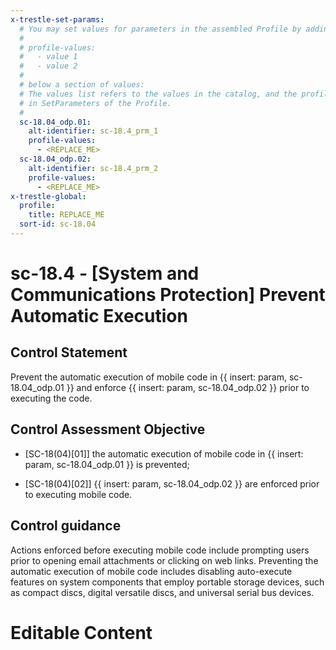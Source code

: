 ```yaml
---
x-trestle-set-params:
  # You may set values for parameters in the assembled Profile by adding
  #
  # profile-values:
  #   - value 1
  #   - value 2
  #
  # below a section of values:
  # The values list refers to the values in the catalog, and the profile-values represent values
  # in SetParameters of the Profile.
  #
  sc-18.04_odp.01:
    alt-identifier: sc-18.4_prm_1
    profile-values:
      - <REPLACE_ME>
  sc-18.04_odp.02:
    alt-identifier: sc-18.4_prm_2
    profile-values:
      - <REPLACE_ME>
x-trestle-global:
  profile:
    title: REPLACE_ME
  sort-id: sc-18.04
---
```


# sc-18.4 - \[System and Communications Protection\] Prevent Automatic Execution

## Control Statement

Prevent the automatic execution of mobile code in {{ insert: param, sc-18.04_odp.01 }} and enforce {{ insert: param, sc-18.04_odp.02 }} prior to executing the code.

## Control Assessment Objective

- \[SC-18(04)[01]\] the automatic execution of mobile code in {{ insert: param, sc-18.04_odp.01 }} is prevented;

- \[SC-18(04)[02]\] {{ insert: param, sc-18.04_odp.02 }} are enforced prior to executing mobile code.

## Control guidance

Actions enforced before executing mobile code include prompting users prior to opening email attachments or clicking on web links. Preventing the automatic execution of mobile code includes disabling auto-execute features on system components that employ portable storage devices, such as compact discs, digital versatile discs, and universal serial bus devices.

# Editable Content

<!-- Make additions and edits below -->
<!-- The above represents the contents of the control as received by the profile, prior to additions. -->
<!-- If the profile makes additions to the control, they will appear below. -->
<!-- The above markdown may not be edited but you may edit the content below, and/or introduce new additions to be made by the profile. -->
<!-- If there is a yaml header at the top, parameter values may be edited. Use --set-parameters to incorporate the changes during assembly. -->
<!-- The content here will then replace what is in the profile for this control, after running profile-assemble. -->
<!-- The current profile has no added parts for this control, but you may add new ones here. -->
<!-- Each addition must have a heading either of the form ## Control my_addition_name -->
<!-- or ## Part a. (where the a. refers to one of the control statement labels.) -->
<!-- "## Control" parts are new parts added after the statement part. -->
<!-- "## Part" parts are new parts added into the top-level statement part with that label. -->
<!-- Subparts may be added with nested hash levels of the form ### My Subpart Name -->
<!-- underneath the parent ## Control or ## Part being added -->
<!-- See https://ibm.github.io/compliance-trestle/tutorials/ssp_profile_catalog_authoring/ssp_profile_catalog_authoring for guidance. -->

